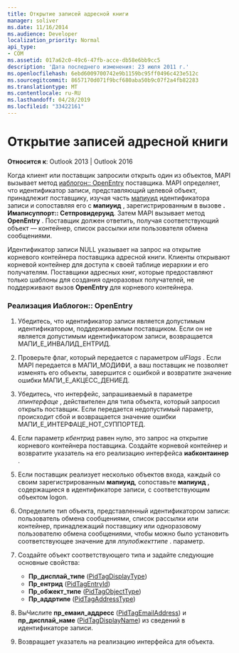 ```yaml
---
title: Открытие записей адресной книги
manager: soliver
ms.date: 11/16/2014
ms.audience: Developer
localization_priority: Normal
api_type:
- COM
ms.assetid: 017a62c0-49c6-47fb-acce-db58e6bb9cc5
description: 'Дата последнего изменения: 23 июля 2011 г.'
ms.openlocfilehash: 6ebd6009700742e9b1159bc95ff0496c423e512c
ms.sourcegitcommit: 8657170d071f9bcf680aba50b9c07f2a4fb82283
ms.translationtype: MT
ms.contentlocale: ru-RU
ms.lasthandoff: 04/28/2019
ms.locfileid: "33422161"
---
```

# <a name="opening-address-book-entries"></a>Открытие записей адресной книги

**Относится к**: Outlook 2013 | Outlook 2016 
  
Когда клиент или поставщик запросили открыть один из объектов, MAPI вызывает метод [иаблогон:: OpenEntry](iablogon-openentry.md) поставщика. MAPI определяет, что идентификатор записи, представляющий целевой объект, принадлежит поставщику, изучая часть [мапиуид](mapiuid.md) идентификатора записи и сопоставляя его с **мапиуид** , зарегистрированным в вызове **. Имаписуппорт:: Сетпровидеруид**. Затем MAPI вызывает метод **OpenEntry** . Поставщик должен ответить, получая соответствующий объект — контейнер, список рассылки или пользователя обмена сообщениями. 
  
Идентификатор записи NULL указывает на запрос на открытие корневого контейнера поставщика адресной книги. Клиенты открывают корневой контейнер для доступа к своей таблице иерархии и его получателям. Поставщики адресных книг, которые предоставляют только шаблоны для создания одноразовых получателей, не поддерживают вызов **OpenEntry** для корневого контейнера. 
  
### <a name="to-implement-iablogonopenentry"></a>Реализация Иаблогон:: OpenEntry
  
1. Убедитесь, что идентификатор записи является допустимым идентификатором, поддерживаемым поставщиком. Если он не является допустимым идентификатором записи, возвращается МАПИ_Е_ИНВАЛИД_ЕНТРИД. 
    
2. Проверьте флаг, который передается с параметром _ulFlags_ . Если MAPI передается в МАПИ_МОДИФИ, а ваш поставщик не позволяет изменять его объекты, завершится с ошибкой и возвратите значение ошибки МАПИ_Е_АКЦЕСС_ДЕНИЕД. 
    
3. Убедитесь, что интерфейс, запрашиваемый в параметре _лпинтерфаце_ , действителен для типа объекта, который запросил открыть поставщик. Если передается недопустимый параметр, происходит сбой и возвращается значение ошибки МАПИ_Е_ИНТЕРФАЦЕ_НОТ_СУППОРТЕД. 
    
4. Если параметр _кбентрид_ равен нулю, это запрос на открытие корневого контейнера поставщика. Создайте корневой контейнер и возвратите указатель на его реализацию интерфейса **иабконтаинер** . 
    
5. Если поставщик реализует несколько объектов входа, каждый со своим зарегистрированным **мапиуид**, сопоставьте **мапиуид** , содержащиеся в идентификаторе записи, с соответствующим объектом logon. 
    
6. Определите тип объекта, представленный идентификатором записи: пользователь обмена сообщениями, список рассылки или контейнер, принадлежащий поставщику или одноразовому пользователю обмена сообщениями, чтобы можно было установить соответствующее значение для _лпулобжекттипе_ . параметр. 
    
7. Создайте объект соответствующего типа и задайте следующие основные свойства:
    
    - **Пр_дисплай_типе** ([PidTagDisplayType](pidtagdisplaytype-canonical-property.md))
    - **Пр_ентрид** ([PidTagEntryId](pidtagentryid-canonical-property.md))
    - **Пр_обжект_типе** ([PidTagObjectType](pidtagobjecttype-canonical-property.md))
    - **Пр_аддртипе** ([PidTagAddressType](pidtagaddresstype-canonical-property.md))
    
8. ВыЧислите **пр_емаил_аддресс** ([PidTagEmailAddress](pidtagemailaddress-canonical-property.md)) и **пр_дисплай_наме** ([PidTagDisplayName](pidtagdisplayname-canonical-property.md)) из сведений в идентификаторе записи.
    
9. Возвращает указатель на реализацию интерфейса для объекта. 
    

